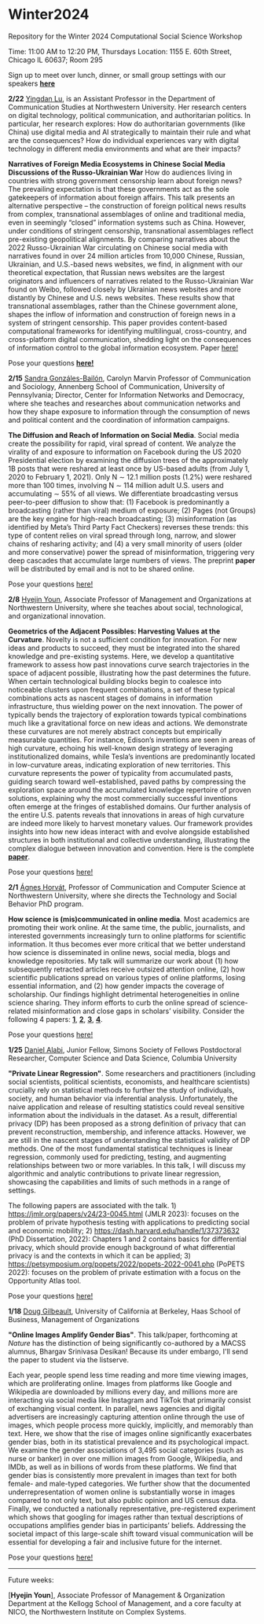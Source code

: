 # Winter2024
Repository for the Winter 2024 Computational Social Science Workshop

Time: 11:00 AM to 12:20 PM, Thursdays
Location: 1155 E. 60th Street, Chicago IL 60637; Room 295

Sign up to meet over lunch, dinner, or small group settings with our speakers [**here**](https://docs.google.com/spreadsheets/d/18tySJ3FJ8zT8Sh8JW6SixkFsZCOMSZOqru8kVEzVQwo/edit?usp=sharing)


**2/22** [Yingdan Lu](https://communication.northwestern.edu/faculty/yingdan-lu.html), is an Assistant Professor in the Department of Communication Studies at Northwestern University. Her research centers on digital technology, political communication, and authoritarian politics. In particular, her research explores: How do authoritarian governments (like China) use digital media and AI strategically to maintain their rule and what are the consequences? How do individual experiences vary with digital technology in different media environments and what are their impacts? 

**Narratives of Foreign Media Ecosystems in Chinese Social Media Discussions of the Russo-Ukrainian War** How do audiences living in countries with strong government censorship learn about foreign news? The prevailing expectation is that these governments act as the sole gatekeepers of information about foreign affairs. This talk presents an alternative perspective – the construction of foreign political news results from complex, transnational assemblages of online and traditional media, even in seemingly “closed” information systems such as China. However, under conditions of stringent censorship, transnational assemblages reflect pre-existing geopolitical alignments. By comparing narratives about the 2022 Russo-Ukrainian War circulating on Chinese social media with narratives found in over 24 million articles from 10,000 Chinese, Russian, Ukrainian, and U.S.-based news websites, we find, in alignment with our theoretical expectation, that Russian news websites are the largest originators and influencers of narratives related to the Russo-Ukrainian War found on Weibo, followed closely by Ukrainian news websites and more distantly by Chinese and U.S. news websites. These results show that transnational assemblages, rather than the Chinese government alone, shapes the inflow of information and construction of foreign news in a system of stringent censorship. This paper provides content-based computational frameworks for identifying multilingual, cross-country, and cross-platform digital communication, shedding light on the consequences of information control to the global information ecosystem. Paper [here!](https://github.com/uchicago-computation-workshop/Winter2024/files/14335780/Narratives_HanleyLuPan.pdf)

Pose your questions [**here!**](https://github.com/uchicago-computation-workshop/Winter2024/issues/6)

**2/15** [Sandra Gonzáles-Bailón](https://www.asc.upenn.edu/people/faculty/sandra-gonzalez-bailon-phd), Carolyn Marvin Professor of Communication and Sociology, Annenberg School of Communication, University of Pennsylvania; Director, Center for Information Networks and Democracy, where she teaches and researches about communication networks and how they shape exposure to information through the consumption of news and political content and the coordination of information campaigns.

**The Diffusion and Reach of Information on Social Media**. Social media create the possibility for rapid, viral spread of content. We analyze the virality of and exposure to information on Facebook during the US 2020 Presidential election by examining the diffusion trees of the approximately 1B posts that were reshared at least once by US-based adults (from July 1, 2020 to February 1, 2021). Only N ∼ 12.1 million posts (1.2%) were reshared more than 100 times, involving N ∼ 114 million adult U.S. users and accumulating ∼ 55% of all views. We differentiate broadcasting versus peer-to-peer diffusion to show that: (1) Facebook is predominantly a broadcasting (rather than viral) medium of exposure; (2) Pages (not Groups) are the key engine for high-reach broadcasting; (3) misinformation (as identified by Meta’s Third Party Fact Checkers) reverses these trends: this type of content relies on viral spread through long, narrow, and slower chains of resharing 
activity; and (4) a very small minority of users (older and more conservative) power the spread of misinformation, triggering very deep cascades that accumulate large numbers of views. The preprint **paper** will be distributed by email and is not to be shared online.

Pose your questions [here!](https://github.com/uchicago-computation-workshop/Winter2024/issues/5)

**2/8** [Hyejin Youn](https://www.kellogg.northwestern.edu/faculty/directory/youn_hyejin.aspx), Associate Professor of Management and Organizations at Northwestern University, where she teaches about social, technological, and organizational innovation.  

**Geometrics of the Adjacent Possibles: Harvesting Values at the Curvature**. Novelty is not a sufficient condition for innovation. For new ideas and products to succeed, they must be integrated into the shared knowledge and pre-existing systems. Here, we develop a quantitative framework to assess how past innovations curve search trajectories in the space of adjacent possible, illustrating how the past determines the future. When certain technological building blocks begin to coalesce into noticeable clusters upon frequent combinations, a set of these typical combinations acts as nascent stages of domains in information infrastructure, thus wielding power on the next innovation. The power of typically bends the trajectory of exploration towards typical combinations much like a gravitational force on new ideas and actions. We demonstrate these curvatures are not merely abstract concepts but empirically measurable quantities. For instance, Edison’s inventions are seen in areas of high curvature, echoing his well-known design strategy of leveraging institutionalized domains, while Tesla’s inventions are predominantly located in low-curvature areas, indicating exploration of new territories. This curvature represents the power of typicality from accumulated pasts, guiding search toward well-established, paved paths by compressing the exploration space around the accumulated knowledge repertoire of proven solutions, explaining why the most commercially successful inventions often emerge at the fringes of established domains. Our further analysis of the entire U.S. patents reveals that innovations in areas of high curvature are indeed more likely to harvest monetary values. Our framework provides insights into how new ideas interact with and evolve alongside established structures in both institutional and collective understanding, illustrating the complex dialogue between innovation and convention. Here is the complete [**paper**](https://www.dropbox.com/scl/fi/eg423m4ilmht68wh2ojd9/Curvature__the_Power_of_Typicality_on_Novelty-1.pdf?rlkey=s57ui47dfq5tnvumw8geeqbnp&dl=0).

Pose your questions [here!](https://github.com/uchicago-computation-workshop/Winter2024/issues/4)

**2/1** [Ágnes Horvát](https://agneshorvat.soc.northwestern.edu/), Professor of Communication and Computer Science at Northwestern University, where she directs the Technology and Social Behavior PhD program.  

**How science is (mis)communicated in online media**. Most academics are promoting their work online. At the same time, the public, journalists, and interested governments increasingly turn to online platforms for scientific information. It thus becomes ever more critical that we better understand how science is disseminated in online news, social media, blogs and knowledge repositories. My talk will summarize our work about (1) how subsequently retracted articles receive outsized attention online, (2) how scientific publications spread on various types of online platforms, losing essential information, and (2) how gender impacts the coverage of scholarship. Our findings highlight detrimental heterogeneities in online science sharing. They inform efforts to curb the online spread of science-related misinformation and close gaps in scholars’ visibility. Consider the following 4 papers: [**1**](https://www.pnas.org/doi/10.1073/pnas.2119086119), [**2**](https://ojs.aaai.org/index.php/ICWSM/article/view/22153/21932), [**3**](https://www.pnas.org/doi/10.1073/pnas.2102945118), [**4**](https://arxiv.org/abs/2206.05330).

Pose your questions [here!](https://github.com/uchicago-computation-workshop/Winter2024/issues/3)

**1/25** [Daniel Alabi](https://alabidan.me/), Junior Fellow, Simons Society of Fellows
Postdoctoral Researcher, Computer Science and Data Science, Columbia University

**"Private Linear Regression"**. Some researchers and practitioners (including social scientists, political scientists, economists, and healthcare scientists) crucially rely on statistical methods to further the study of individuals, society, and human behavior via inferential analysis. Unfortunately, the naive application and release of resulting statistics could reveal sensitive information about the individuals in the dataset. As a result, differential privacy (DP) has been proposed as a strong definition of privacy that can prevent reconstruction, membership, and inference attacks. However, we are still in the nascent stages of understanding the statistical validity of DP methods. One of the most fundamental statistical techniques is linear regression, commonly used for predicting, testing, and augmenting relationships between two or more variables. In this talk, I will discuss my algorithmic and analytic contributions to private linear regression, showcasing the capabilities and limits of such methods in a range of settings.

The following papers are associated with the talk. 1) https://jmlr.org/papers/v24/23-0045.html (JMLR 2023): focuses on the problem of private hypothesis testing with applications to predicting social and economic mobility; 2) https://dash.harvard.edu/handle/1/37373632 (PhD Dissertation, 2022): Chapters 1 and 2 contains basics for differential privacy, which should provide enough background of what differential privacy is and the contexts in which it can be applied; 3) https://petsymposium.org/popets/2022/popets-2022-0041.php (PoPETS 2022): focuses on the problem of private estimation with a focus on the Opportunity Atlas tool.

Pose your questions [here!](https://github.com/uchicago-computation-workshop/Winter2024/issues/2)

**1/18** [Doug Gilbeault](https://haas.berkeley.edu/faculty/douglas-guilbeault/), University of California at Berkeley, Haas School of Business, Management of Organizations

**"Online Images Amplify Gender Bias"**. This talk/paper, forthcoming at _Nature_ has the distinction of being significantly co-authored by a MACSS alumnus, Bhargav Srinivasa Desikan! Because its under embargo, I'll send the paper to student via the listserve. 

Each year, people spend less time reading and more time viewing images, which are proliferating online. Images from platforms like Google and Wikipedia are downloaded by millions every day, and millions more are interacting via social media like Instagram and TikTok that primarily consist of exchanging visual content. In parallel, news agencies and digital advertisers are increasingly capturing attention online through the use of images, which people process more quickly, implicitly, and memorably than text. Here, we show that the rise of images online significantly exacerbates gender bias, both in its statistical prevalence and its psychological impact. We examine the gender associations of 3,495 social categories (such as nurse or banker) in over one million images from Google, Wikipedia, and IMDb, as well as in billions of words from these platforms. We find that gender bias is consistently more prevalent in images than text for both female- and male-typed categories. We further show that the documented underrepresentation of women online is substantially worse in images compared to not only text, but also public opinion and US census data. Finally, we conducted a nationally representative, pre-registered experiment which shows that googling for images rather than textual descriptions of occupations amplifies gender bias in participants’ beliefs. Addressing the societal impact of this large-scale shift toward visual communication will be essential for developing a fair and inclusive future for the internet.

Pose your questions [here!](https://github.com/uchicago-computation-workshop/Winter2024/issues/1)

__________________________________________________________________________________________________________________________

Future weeks:

[**Hyejin Youn**], Associate Professor of Management & Organization Department at the Kellogg School of Management, and a core faculty at NICO, the Northwestern Institute on Complex Systems.


